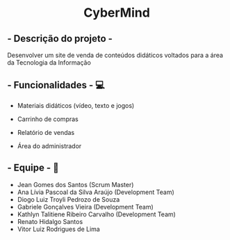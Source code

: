 
<h1 align="center">CyberMind</h1>

## - Descrição do projeto -
Desenvolver um site de venda de conteúdos didáticos voltados para a área da Tecnologia da Informação

## - Funcionalidades - :computer:
* Materiais didáticos (vídeo, texto e jogos)

* Carrinho de compras
* Relatório de vendas
* Área do administrador


## - Equipe - :woman:

* Jean Gomes dos Santos (Scrum Master)
* Ana Lívia Pascoal da Silva Araújo (Development Team)
* Diogo Luiz Troyli Pedrozo de Souza
* Gabriele Gonçalves Vieira (Development Team)
* Kathlyn Talitiene Ribeiro Carvalho (Development Team)
* Renato Hidalgo Santos 
* Vitor Luiz Rodrigues de Lima

